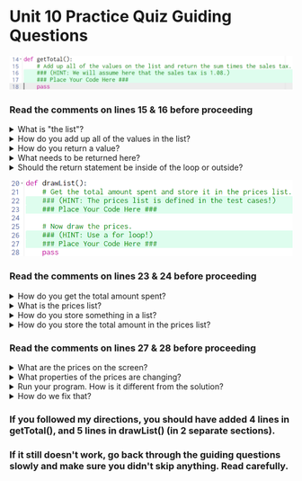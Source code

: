 # Unit 10 Practice Quiz Guiding Questions

![getTotal() code](./img1.png)


### Read the comments on lines 15 & 16 before proceeding
  
<details>
  
  <summary>What is "the list"?</summary>
    
  > `app.prices`
 
</details>

<details>
  <summary>How do you add up all of the values in the list?</summary>
  
  > 1. You need to create a local variable to hold the sum. Maybe call it `sum` and set it to `0`.  
  > 2. Loop through the list (see the previous question if you aren't sure what list) and add each price in the list to the sum.
  
  </details>

<details>
  <summary>How do you return a value?</summary>
  
 > Use the keyword `return` followed by the thing you want to return

</details>

<details>
  <summary>What needs to be returned here?</summary>
  
> `sum * 1.08`
</details>

<details>
  <summary>Should the return statement be inside of the loop or outside?</summary>

> outside
</details>

![drawList() code](./img2.png)
### Read the comments on lines 23 & 24 before proceeding

<details><summary>How do you get the total amount spent?</summary>
  
  > Call the helper function `getTotal` and store its return value in a variable.  Maybe call the variable `total`.
  
  <details><summary>How do you store the return value in a variable?</summary>
    
  > `total = getTotal()`
  
  </details>

</details>



<details><summary>What is the prices list?</summary>
  
> `app.prices`
</details>

<details><summary>How do you store something in a list?</summary>
  
> `listName.append(thingToStore)`
  
  </details>
  
<details><summary>How do you store the total amount in the prices list?</summary>
  
> Assuming you created the local variable, `total`, `app.prices.append(total)`
  
</details>

### Read the comments on lines 27 & 28 before proceeding

<details><summary>What are the prices on the screen?</summary>
  
> Labels
</details>

<details><summary>What properties of the prices are changing?</summary>
  
> 1. `value`
> 2. `centerY`

<details><summary>Where is `value` coming from?</summary>
  
> `app.prices`
</details>

<details><summary>Where is `centerY` coming from?</summary>
  
> It starts at 130 and goes up by 40 each time
</details>

<details><summary>How can we get the `value` and the `centerY` in a single loop?</summary>
  
 > * Use `for i in range(len(app.prices))`.  
 > * Inside the loop create a Label setting its `value` to `app.prices[i]` and its `centerY` to `130+40*i` (set everything else by inspecting the solution).
</details>
</details>

<details><summary>Run your program.  How is it different from the solution?</summary>
  
> We're missing the $ in front of the price.
</details>

<details><summary>How do we fix that?</summary>
  
> One way would be to make a local variable before creating the label, call it `price`.  
> * Set the value of price to `'$' + str(app.prices[i])`
> * Change the value of the label to `price` (no quotes)

 </details>
  
  
### If you followed my directions, you should have added 4 lines in getTotal(), and 5 lines in drawList() (in 2 separate sections).

### If it still doesn't work, go back through the guiding questions slowly and make sure you didn't skip anything. Read carefully.

  

  

  

  
  




  
